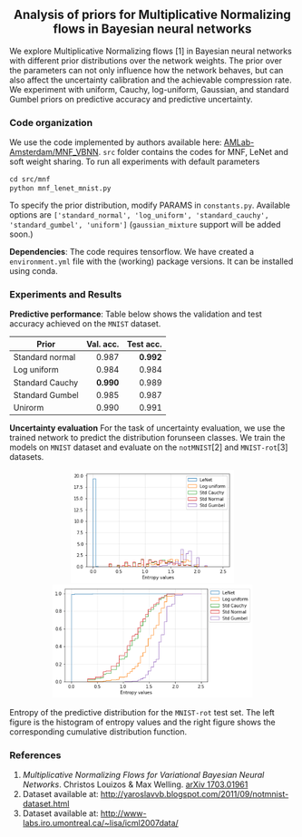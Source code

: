 <h2 align="center">
  Analysis of priors for Multiplicative Normalizing flows in Bayesian neural networks
</h2>

We explore Multiplicative Normalizing flows [1] in Bayesian neural networks with different prior distributions over the network weights. The prior over the parameters can not only influence how the network behaves, but can also affect the uncertainty calibration and the achievable compression rate. We experiment with uniform, Cauchy, log-uniform, Gaussian, and standard Gumbel priors on predictive accuracy and predictive uncertainty.

### Code organization
We use the code implemented by authors available here: [AMLab-Amsterdam/MNF_VBNN](https://github.com/AMLab-Amsterdam/MNF_VBNN). `src` folder contains the codes for MNF, LeNet and soft weight sharing. To run all experiments with default parameters
```
cd src/mnf
python mnf_lenet_mnist.py
```
To specify the prior distribution, modify PARAMS in `constants.py`. Available options are `['standard_normal', 'log_uniform', 'standard_cauchy', 'standard_gumbel', 'uniform']` (`gaussian_mixture` support will be added soon.)

**Dependencies**: The code requires tensorflow. We have created a `environment.yml` file with the (working) package versions. It can be installed using conda.

### Experiments and Results

**Predictive performance**: Table below shows the validation and test accuracy achieved on the `MNIST` dataset.

<center>

| Prior           	| Val. acc. 	      | Test acc. 	|
|-----------------	|----------------:	|----------:	|
| Standard normal 	| 0.987           	| **0.992**   |
| Log uniform     	| 0.984           	| 0.984     	|
| Standard Cauchy 	| **0.990**       	| 0.989     	|
| Standard Gumbel 	| 0.985           	| 0.987     	|
| Unirorm         	| 0.990           	| 0.991     	|

</center>

**Uncertainty evaluation**
For the task of uncertainty evaluation,  we use the trained network to predict the distribution forunseen classes. We train the models on `MNIST` dataset and evaluate on the `notMNIST`[2] and `MNIST-rot`[3] datasets.
<div align="center">
  <img src="results/entropy_notmnist.png" height=200/>
  <img src="results/cdf_notmnist.png" height=200/>
</div>

Entropy of the predictive distribution for the `MNIST-rot` test set. The left figure is the histogram of entropy values and the right figure shows the corresponding cumulative distribution function.

### References
1. *Multiplicative Normalizing Flows for Variational Bayesian Neural Networks*. Christos Louizos & Max Welling. [arXiv 1703.01961](https://arxiv.org/abs/1703.01961)
2. Dataset available at: http://yaroslavvb.blogspot.com/2011/09/notmnist-dataset.html
3. Dataset available at: http://www-labs.iro.umontreal.ca/~lisa/icml2007data/
